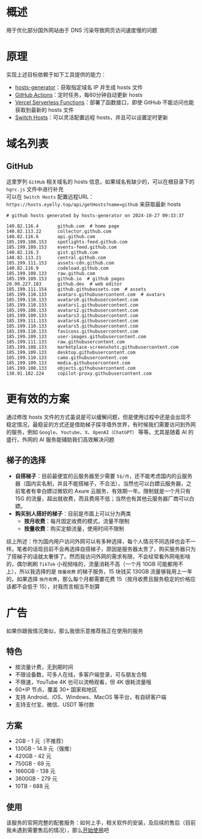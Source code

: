 
# 概述
用于优化部分国外网站由于 DNS 污染导致网页访问速度慢的问题
# 原理
实现上述目标依赖于如下工具提供的能力：

* [hosts-generator](https://github.com/eyelly-wu/hosts-generator)：获取指定域名 IP 并生成 hosts 文件
* [GitHub Actions](https://github.com/features/actions)：定时任务，每60分钟自动更新 hosts
* [Vercel Serverless Functions](https://vercel.com/docs/concepts/functions/serverless-functions)：部署了函数接口，即使 GitHub 不能访问也能获取到最新的 hosts 文件
* [Switch Hosts](https://swh.app/zh)：可以灵活配置远程 hosts，并且可以设置定时更新


# 域名列表

## GitHub
这里罗列 `GitHub` 相关域名的 hosts 信息，如果域名有缺少的，可以在根目录下的 `hgrc.js` 文件中进行补充<br />可以在 `Switch Hosts` 配置远程URL：`https://hosts.eyelly.top/api/getHosts?name=github` 来获取最新 hosts
```text
# github hosts generated by hosts-generator on 2024-10-27 09:33:37

140.82.116.4       github.com  # home page
140.82.113.22      collector.github.com  
140.82.116.6       api.github.com  
185.199.108.153    spotlights-feed.github.com  
185.199.109.153    events-feed.github.com  
140.82.116.3       gist.github.com  
140.82.113.21      central.github.com  
185.199.111.153    assets-cdn.github.com  
140.82.116.9       codeload.github.com  
185.199.108.133    raw.github.com  
185.199.109.153    github.io  # github pages
20.99.227.183      github.dev  # web editor
185.199.111.154    github.githubassets.com  # assets
185.199.110.133    avatars.githubusercontent.com  # avatars
185.199.110.133    avatars0.githubusercontent.com  
185.199.110.133    avatars1.githubusercontent.com  
185.199.108.133    avatars2.githubusercontent.com  
185.199.109.133    avatars3.githubusercontent.com  
185.199.111.133    avatars4.githubusercontent.com  
185.199.110.133    avatars5.githubusercontent.com  
185.199.110.133    favicons.githubusercontent.com  
185.199.109.133    user-images.githubusercontent.com  
185.199.111.133    raw.githubusercontent.com  
185.199.108.133    marketplace-screenshots.githubusercontent.com  
185.199.109.133    desktop.githubusercontent.com  
185.199.110.133    camo.githubusercontent.com  
185.199.109.133    media.githubusercontent.com  
185.199.108.133    objects.githubusercontent.com  
138.91.182.224     copilot-proxy.githubusercontent.com  
```

# 更有效的方案
通过修改 hosts 文件的方式虽说是可以缓解问题，但是使用过程中还是会出现不稳定情况，最稳妥的方式还是借助梯子探寻墙外世界，有时候我们需要访问到外网的服务，例如 `Google`、`Youtube`、`X`、`OpenAI（ChatGPT）` 等等。尤其是随着 AI 的盛行，外网的 AI 服务能辅助我们高效解决问题<br />
## 梯子的选择

* <b>自搭梯子</b>：目前最便宜的云服务器至少需要 `5$/月`，还不能考虑国内的云服务器（国内实名制，并且不能搭梯子，不合法），当然也可以白嫖云服务器，之前笔者有幸白嫖过微软的 Axure 云服务，有效期一年。限制就是一个月只有 15G 的流量，超出就收费，而且费用不低；当然也有其他云服务器厂商可以白嫖。
* <b>购买别人搭好的梯子</b>：目前是市面上可以分为两类
   * <b>按月收费</b>：每月固定收费的模式，流量不限制
   * <b>按量收费</b>：购买定额流量，使用时间不限制

综上所述：作为国内用户访问外网可以有多种选择，每个人情况不同选择也会不一样。笔者的话现目前不会再选择自搭梯子，原因是服务器太贵了，购买服务器只为了搭梯子的话就太奢侈了。然而我访问外网的需求有限，不会经常看外网电影啥的，偶尔刷刷 `TikTok` 小视频啥的，流量消耗不高（一个月 10GB 可能都用不上），所以我选择的是 `按量收费` 的梯子服务，15 块钱买 130GB 流量够我用上一年的。如果选择 `按月收费`，那么每个月都需要花费 15（按月收费且服务稳定的价格应该都不会低于 15），对我而言相当不划算
# 广告
如果你跟我情况类似，那么我很乐意推荐我正在使用的服务
## 特色

* 按流量计费，无到期时间
* 不限设备数，可多人在线，多客户端登录，可与朋友合租
* 不限速，YouTube 4K 也可以流畅观看，但 4K 很耗流量哦
* 60+IP  节点，覆盖 30+ 国家和地区
* 支持 Android、iOS、Windows、MacOS 等平台，有自研客户端
* 支持支付宝、微信、USDT 等付款


## 方案

* 2GB - 1 元（不推荐）
* 130GB - 14.9 元（强推）
* 420GB - 42 元
* 750GB - 69 元
* 1660GB - 138 元
* 3600GB - 279 元
* 10TB - 688 元


## 使用
该服务的官网完整的配套服务：如何上手，相关软件的安装，及后续的售后（目前我未遇到需要售后的情况），那么[开始使用](https://mojie.app/register?aff=yqKCB1qB)吧